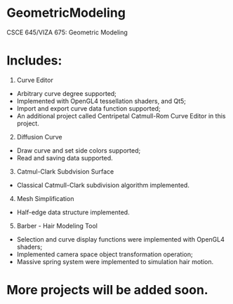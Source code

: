 # GeometricModeling
CSCE 645/VIZA 675: Geometric Modeling

# Includes:
1. Curve Editor
* Arbitrary curve degree supported;
* Implemented with OpenGL4 tessellation shaders, and Qt5;
* Import and export curve data function supported;
* An additional project called Centripetal Catmull-Rom Curve Editor in this project.
2. Diffusion Curve
* Draw curve and set side colors supported;
* Read and saving data supported.
3. Catmul-Clark Subdvision Surface
* Classical Catmull-Clark subdivision algorithm implemented.
4. Mesh Simplification
* Half-edge data structure implemented.
5. Barber - Hair Modeling Tool
*  Selection and curve display functions were implemented with OpenGL4 shaders;
*  Implemented camera space object transformation operation;
*  Massive spring system were implemented to simulation hair motion.

# More projects will be added soon.
